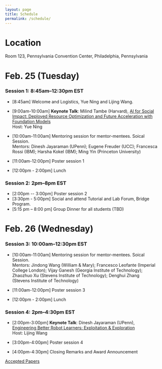 ```yaml
---
layout: page
title: Schedule
permalink: /schedule/
---
```


# Location
Room 123, Pennsylvania Convention Center, Philadelphia, Pennsylvania 

# Feb. 25 (Tuesday)

### Session 1: 8:45am–12:30pm EST

- [8:45am] Welcome and Logistics, Yue Ning and Lijing Wang.
  
- [9:00am-10:00am] **Keynote Talk**: Milind Tambe (Harvard), [AI for Social Impact: Deployed Resource Optimization and Future Acceleration with Foundation Models](../speakers/) \
Host: Yue Ning

- [10:00am-11:00am] Mentoring session for mentor-mentees. Soical Session. \
  Mentors: Dinesh Jayaraman (UPenn);  Eugene Freuder (UCC); Francesca Rossi (IBM); Harsha Kokel (IBM); Ming Yin (Princeton University)

- [11:00am-12:00pm]  Poster session 1
 
- [12:00pm - 2:00pm] Lunch  

### Session 2: 2pm–8pm EST

- [2:00pm -- 3:00pm] Poster session 2
- [3:30pm - 5:00pm] Social and attend Tutorial and Lab Forum, Bridge Program.
- [5:15 pm – 8:00 pm] Group Dinner for all students (TBD)



# Feb. 26 (Wednesday)

### Session 3: 10:00am–12:30pm EST

- [10:00am-11:00am] Mentoring session for mentor-mentees. Soical Session. \
  Mentors: Jindong Wang (William & Mary); Francesco Leofante (Imperial College London); Vijay Ganesh (Georgia Institute of Technology); Zhaozhuo Xu (Stevens Institute of Technology); Denghui Zhang (Stevens Institute of Technology)

- [11:00am-12:00pm]  Poster session 3

- [12:00pm - 2:00pm] Lunch 

### Session 4: 2pm–4:30pm EST

- [2:00pm-3:00pm] **Keynote Talk**:  Dinesh Jayaraman (UPenn), [Engineering Better Robot Learners: Exploitation &amp; Exploration](../speakers/) \
Host: Lijing Wang

- [3:00pm-4:00pm]  Poster session 4

- [4:00pm-4:30pm] Closing Remarks and Award Announcement



[Accepted Papers](../papers)
